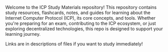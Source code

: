 Welcome to the ICP Study Materials repository! This repository contains study resources, flashcards, notes, and guides for learning about the Internet Computer Protocol (ICP), its core concepts, and tools. Whether you're preparing for an exam, contributing to the ICP ecosystem, or just exploring decentralized technologies, this repo is designed to support your learning journey.


Links are in descriptions of files if you want to study immediately!
